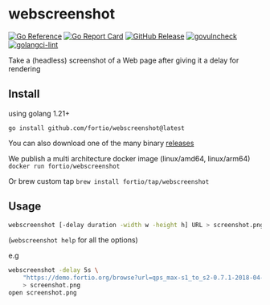 # webscreenshot

[![Go Reference](https://pkg.go.dev/badge/github.com/webscreenshot.svg)](https://pkg.go.dev/github.com/webscreenshot)
[![Go Report Card](https://goreportcard.com/badge/github.com/webscreenshot)](https://goreportcard.com/report/github.com/webscreenshot)
[![GitHub Release](https://img.shields.io/github/release/fortio/webscreenshot.svg?style=flat)](https://github.com/fortio/webscreenshot/releases/)
[![govulncheck](https://img.shields.io/badge/govulncheck-No%20vulnerabilities-success)](https://github.com/fortio/webscreenshot/actions/workflows/gochecks.yml)
[![golangci-lint](https://img.shields.io/badge/golangci%20lint-No%20issue-success)](https://github.com/fortio/webscreenshot/actions/workflows/gochecks.yml)

Take a (headless) screenshot of a Web page after giving it a delay for rendering

## Install

using golang 1.21+

```shell
go install github.com/fortio/webscreenshot@latest
```

You can also download one of the many binary [releases](https://github.com/fortio/webscreenshot/releases)

We publish a multi architecture docker image (linux/amd64, linux/arm64) `docker run fortio/webscreenshot`

Or brew custom tap `brew install fortio/tap/webscreenshot`

## Usage
```bash
webscreenshot [-delay duration -width w -height h] URL > screenshot.png
```
(`webscreenshot help` for all the options)

e.g
```bash
webscreenshot -delay 5s \
    "https://demo.fortio.org/browse?url=qps_max-s1_to_s2-0.7.1-2018-04-05-22-04.json" \
    > screenshot.png
open screenshot.png
```
